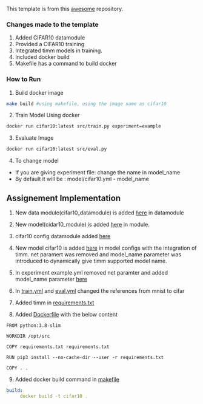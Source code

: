 This template is from this [awesome](https://github.com/ashleve/lightning-hydra-template) repository. 

### Changes made to the template

1. Added CIFAR10 datamodule
2. Provided a CIFAR10 training
3. Integrated timm models in training.
4. Included docker build
5. Makefile has a command to build docker

### How to Run

1. Build docker image

```bash
make build #using makefile, using the image name as cifar10

```

2. Train Model Using docker

```bash
docker run cifar10:latest src/train.py experiment=example
```

3. Evaluate Image

```bash
docker run cifar10:latest src/eval.py
```

4. To change model
 - If you are giving experiment file: change the name in model_name
 - By default it will be : model/cifar10.yml - model_name
 

## Assignement Implementation

1. New data module(cifar10_datamodule) is added [here](https://github.com/Sushmitha-Katti/PytorchLightning_Hydra/blob/main/src/datamodules/cifar10_datamodule.py) in datamodule

2. New model(cidar10_module) is added [here](https://github.com/Sushmitha-Katti/PytorchLightning_Hydra/blob/main/src/models/cifar10_module.py) in module.

3. cifar10 config datamodule added [here](https://github.com/Sushmitha-Katti/PytorchLightning_Hydra/tree/main/configs/datamodule)

4. New model cifar10 is added [here](https://github.com/Sushmitha-Katti/PytorchLightning_Hydra/blob/main/configs/model/cifar10.yaml) in model configs with the integration of timm. net paramert was removed and model_name parameter was introduced to dynamically give timm supported model name. 

5. In experiment example.yml removed net paramter and added model_name parameter [here](https://github.com/Sushmitha-Katti/PytorchLightning_Hydra/blob/main/configs/experiment/example.yaml)

6. In [train.yml](https://github.com/Sushmitha-Katti/PytorchLightning_Hydra/blob/main/configs/train.yaml) and [eval.yml](https://github.com/Sushmitha-Katti/PytorchLightning_Hydra/blob/main/configs/eval.yaml) changed the references from mnist to cifar

7. Added timm in [requirements.txt](https://github.com/Sushmitha-Katti/PytorchLightning_Hydra/blob/main/requirements.txt)

8. Added [Dockerfile](https://github.com/Sushmitha-Katti/PytorchLightning_Hydra/blob/main/Dockerfile) with the below content

 ```docker
 FROM python:3.8-slim

 WORKDIR /opt/src

 COPY requirements.txt requirements.txt

 RUN pip3 install --no-cache-dir --user -r requirements.txt

 COPY . .
 ```
 9. Added docker build command in [makefile](https://github.com/Sushmitha-Katti/PytorchLightning_Hydra/blob/main/Makefile)
 
  ```yml
  build:
       docker build -t cifar10 .
  ```








 

 

 



